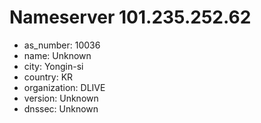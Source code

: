 # Nameserver 101.235.252.62

* as_number: 10036
* name: Unknown
* city: Yongin-si
* country: KR
* organization: DLIVE
* version: Unknown
* dnssec: Unknown
